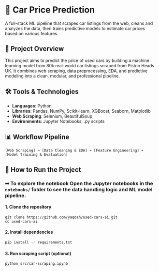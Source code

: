# 🚗 Car Price Prediction

A full-stack ML pipeline that scrapes car listings from the web, cleans and analyzes the data, then trains predictive models to estimate car prices based on various features.

## 📌 Project Overview
This project aims to predict the price of used cars by building a machine learning model from 80k real-world car listings scraped from Piston Heads UK. It combines web scraping, data preprocessing, EDA, and predictive modeling into a clean, modular, and professional pipeline.

## 🛠️ Tools & Technologies
- **Languages**: Python
- **Libraries**: Pandas, NumPy, Scikit-learn, XGBoost, Seaborn, Matplotlib
- **Web Scraping**: Selenium, BeautifulSoup
- **Environments**: Jupyter Notebooks, .py scripts

## 📊 Workflow Pipeline
``` text
[Web Scraping] ➔ [Data Cleaning & EDA] ➔ [Feature Engineering] ➔ [Model Training & Evaluation]
```
## 🚀 How to Run the Project

### ➡ **To explore the notebook** Open the Jupyter notebooks in the `notebooks/` folder to see the data handling logic and ML model pipeline.

#### 1. **Clone the repository** 
``` text
git clone https://github.com/yaqoah/used-cars-ai.git 
cd used-cars-ai
```
#### 2. **Install dependencies** 
``` bash
pip install -r requirements.txt 
``` 
#### 3. **Run scraping script** (optional) 
``` bash
python src/car-scraping.ipynb 
``` 